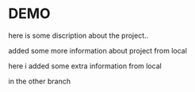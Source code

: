 # DEMO

here is some discription about the project..

added some more information about project from local

here i added some extra information from local 

in the other branch
